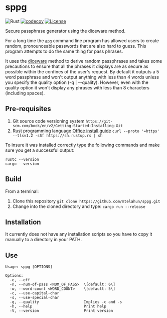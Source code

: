 # sppg
![Rust](https://github.com/mtelahun/sppg/actions/workflows/rust.yml/badge.svg)
[![codecov](https://codecov.io/gh/mtelahun/sppg/branch/main/graph/badge.svg?token=A1P9I5E2LU)](https://codecov.io/gh/trevi-software/rhodos)
[![License](https://img.shields.io/badge/License-BSD_2--Clause-orange.svg)](https://opensource.org/licenses/BSD-2-Clause)

Secure passphrase generator using the diceware method.

For a long time the [`apg`](https://github.com/jabenninghoff/apg) command line program has allowed users to create random, pronounceable passwords that are also hard to guess. This program attempts to do the same thing for pass phrases.

It uses the [diceware](https://theworld.com/~reinhold/diceware.html) method to derive random passphrases and takes some precautions to ensure that all the phrases it displays are as secure as possible within the confines of the user's request. By default it outputs a 5 word passphrase and won't output anything with less than 4 words unless you specify the quality option (-q | --quality). However, even with the quality option it won't display any phrases with less than 8 characters (including spaces).

Pre-requisites
--------------
1. Git source code versioning system
`https://git-scm.com/book/en/v2/Getting-Started-Installing-Git`
2. Rust programming language [Office install guide](https://www.rust-lang.org/tools/install)
`curl --proto '=https' --tlsv1.2 -sSf https://sh.rustup.rs | sh`

To insure it was installed correctly type the following commands and make sure you get a successful output:
```
rustc --version
cargo --version
```

Build
-----
From a terminal:
1. Clone this repository
`git clone https://github.com/mtelahun/sppg.git`
2. Change into the cloned directory and type:
`cargo run --release`

Installation
------------
It currently does not have any installation scripts so you have to copy it manually to a directory in your PATH.

Use
---
```
Usage: sppg [OPTIONS]

Options:
  -e, --eff                        
  -n, --num-of-pass <NUM_OF_PASS>  \[default: 6\]
  -w, --word-count <WORD_COUNT>    \[default: 5\]
  -c, --use-capital-char           
  -s, --use-special-char           
  -q, --quality                    Implies -c and -s
  -h, --help                       Print help
  -V, --version                    Print version
```
